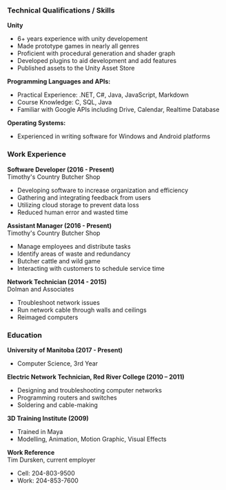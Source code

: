 
### Technical Qualifications / Skills

**Unity**
- 6+ years experience with unity developement
- Made prototype games in nearly all genres
- Proficient with procedural generation and shader graph
- Developed plugins to aid development and add features
- Published assets to the Unity Asset Store

**Programming Languages and APIs:**
- Practical Experience: .NET, C#, Java, JavaScript, Markdown
- Course Knowledge: C, SQL, Java
- Familiar with Google APIs including Drive, Calendar, Realtime Database

**Operating Systems:**
- Experienced in writing software for Windows and Android platforms

### Work Experience

**Software Developer (2016 - Present)**<br/>
Timothy's Country Butcher Shop
- Developing software to increase organization and efficiency
- Gathering and integrating feedback from users
- Utilizing cloud storage to prevent data loss
- Reduced human error and wasted time

**Assistant Manager (2016 - Present)**<br/>
Timothy's Country Butcher Shop
- Manage employees and distribute tasks
- Identify areas of waste and redundancy
- Butcher cattle and wild game
- Interacting with customers to schedule service time

**Network Technician (2014 - 2015)**<br/>
Dolman and Associates
- Troubleshoot network issues
- Run network cable through walls and ceilings
- Reimaged computers

### Education

**University of Manitoba (2017 - Present)** <br/>
- Computer Science, 3rd Year

**Electric Network Technician, Red River College (2010 – 2011)** <br/>
- Designing and troubleshooting computer networks
- Programming routers and switches
- Soldering and cable-making

**3D Training Institute (2009)** <br/>
- Trained in Maya
- Modelling, Animation, Motion Graphic, Visual Effects

**Work Reference** <br/>
Tim Dursken, current employer
- Cell: 204-803-9500
- Work: 204-853-7600
